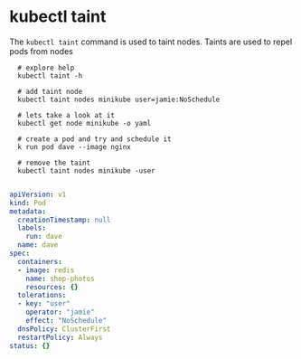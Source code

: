 # kubectl taint

The `kubectl taint` command is used to taint nodes. Taints are used to repel pods from nodes

```shell
  # explore help 
  kubectl taint -h 

  # add taint node 
  kubectl taint nodes minikube user=jamie:NoSchedule

  # lets take a look at it 
  kubectl get node minikube -o yaml

  # create a pod and try and schedule it 
  k run pod dave --image nginx 
 
  # remove the taint 
  kubectl taint nodes minikube -user


```

```YAML
apiVersion: v1
kind: Pod
metadata:
  creationTimestamp: null
  labels:
    run: dave
  name: dave
spec:
  containers:
  - image: redis
    name: shop-photos
    resources: {}
  tolerations:
  - key: "user"
    operator: "jamie"
    effect: "NoSchedule"
  dnsPolicy: ClusterFirst
  restartPolicy: Always
status: {}


```
